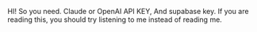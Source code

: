 HI!
So you need. 
Claude or OpenAI API KEY,
And supabase key. 
If you are reading this, you should try listening to me instead of reading me.